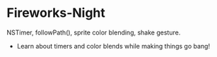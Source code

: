 # Fireworks-Night
NSTimer, followPath(), sprite color blending, shake gesture.
- Learn about timers and color blends while making things go bang!
